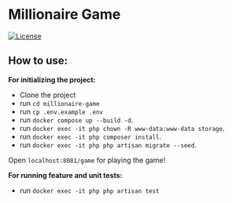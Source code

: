 # Millionaire Game

[![License](https://img.shields.io/badge/license-MIT-blue.svg)](LICENSE)

## How to use:
**For initializing the project:**
- Clone the project
- run `cd millionaire-game`
- run `cp .env.example .env`
- run `docker compose up --build -d`.
- run `docker exec -it php chown -R www-data:www-data storage`.
- run `docker exec -it php composer install`.
- run `docker exec -it php php artisan migrate --seed`.

Open `localhost:8081/game` for playing the game!

**For running feature and unit tests:**
- run `docker exec -it php php artisan test`
